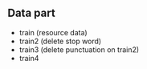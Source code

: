 ##  Data part
- train (resource data)
- train2 (delete stop word)
- train3 (delete punctuation on train2)
- train4